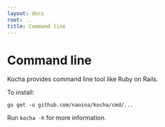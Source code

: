 ```yaml
---
layout: docs
root: ..
title: Command line
---
```


# Command line <a id="Command-line"></a>

Kocha provides command line tool like Ruby on Rails.

To install:

    go get -u github.com/naoina/kocha/cmd/...

Run `kocha -h` for more information.
